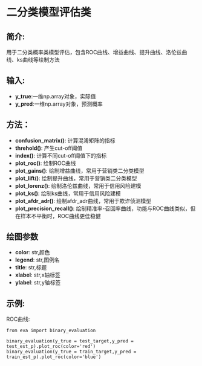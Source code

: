 # 二分类模型评估类

## 简介:

用于二分类概率类模型评估，包含ROC曲线、增益曲线、提升曲线、洛伦兹曲线、ks曲线等绘制方法
    
## 输入:

+ **y_true**:一维np.array对象，实际值
+ **y_pred**:一维np.array对象，预测概率

## 方法：

+ **confusion_matrix()**: 计算混淆矩阵的指标   
+ **threhold()**: 产生cut-off阈值
+ **index()**: 计算不同cut-off阈值下的指标
+ **plot_roc()**: 绘制ROC曲线
+ **plot_gains()**: 绘制增益曲线，常用于营销类二分类模型
+ **plot_lift()**: 绘制提升曲线，常用于营销类二分类模型
+ **plot_lorenz()**: 绘制洛伦兹曲线，常用于信用风险建模
+ **plot_ks()**: 绘制ks曲线，常用于信用风险建模 
+ **plot_afdr_adr()**: 绘制afdr_adr曲线，常用于欺诈侦测模型
+ **plot_precision_recall()**: 绘制精准率-召回率曲线，功能与ROC曲线类似，但在样本不平衡时，ROC曲线更佳稳健                              

## 绘图参数
    
+ **color**: str,颜色
+ **legend**: str,图例名
+ **title**: str,标题
+ **xlabel**: str,x轴标签
+ **ylabel**: str,y轴标签

## 示例:

ROC曲线:
    
    from eva import binary_evaluation
    
    binary_evaluation(y_true = test_target,y_pred = test_est_p).plot_roc(color='red')
    binary_evaluation(y_true = train_target,y_pred = train_est_p).plot_roc(color='blue')
